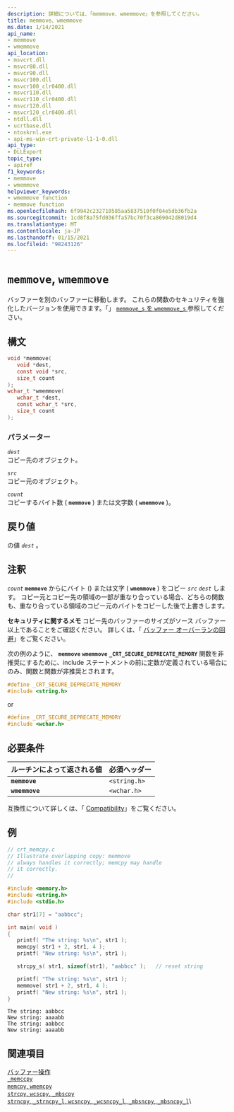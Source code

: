 ```yaml
---
description: 詳細については、「memmove、wmemmove」を参照してください。
title: memmove、wmemmove
ms.date: 1/14/2021
api_name:
- memmove
- wmemmove
api_location:
- msvcrt.dll
- msvcr80.dll
- msvcr90.dll
- msvcr100.dll
- msvcr100_clr0400.dll
- msvcr110.dll
- msvcr110_clr0400.dll
- msvcr120.dll
- msvcr120_clr0400.dll
- ntdll.dll
- ucrtbase.dll
- ntoskrnl.exe
- api-ms-win-crt-private-l1-1-0.dll
api_type:
- DLLExport
topic_type:
- apiref
f1_keywords:
- memmove
- wmemmove
helpviewer_keywords:
- wmemmove function
- memmove function
ms.openlocfilehash: 6f9942c232710585aa5837510f0f04e5db36fb2a
ms.sourcegitcommit: 1cd8f8a75fd036ffa57bc70f3ca869042d8019d4
ms.translationtype: MT
ms.contentlocale: ja-JP
ms.lasthandoff: 01/15/2021
ms.locfileid: "98243126"
---
```

# <a name="memmove-wmemmove"></a>`memmove`, `wmemmove`

バッファーを別のバッファーに移動します。 これらの関数のセキュリティを強化したバージョンを使用できます。「」 [ `memmove_s` を `wmemmove_s` ](memmove-s-wmemmove-s.md)参照してください。

## <a name="syntax"></a>構文

```C
void *memmove(
   void *dest,
   const void *src,
   size_t count
);
wchar_t *wmemmove(
   wchar_t *dest,
   const wchar_t *src,
   size_t count
);
```

### <a name="parameters"></a>パラメーター

*`dest`*\
コピー先のオブジェクト。

*`src`*\
コピー元のオブジェクト。

*`count`*\
コピーするバイト数 ( **`memmove`** ) または文字数 ( **`wmemmove`** )。

## <a name="return-value"></a>戻り値

の値 *`dest`* 。

## <a name="remarks"></a>注釈

*`count`* **`memmove`** からにバイト () または文字 ( **`wmemmove`** ) をコピー *`src`* *`dest`* します。 コピー元とコピー先の領域の一部が重なり合っている場合、どちらの関数も、重なり合っている領域のコピー元のバイトをコピーした後で上書きします。

**セキュリティに関するメモ** コピー先のバッファーのサイズがソース バッファー以上であることをご確認ください。 詳しくは、「 [バッファー オーバーランの回避](/windows/win32/SecBP/avoiding-buffer-overruns)」をご覧ください。

次の例のように、 **`memmove`** **`wmemmove`** **`_CRT_SECURE_DEPRECATE_MEMORY`** 関数を非推奨にするために、include ステートメントの前に定数が定義されている場合にのみ、関数と関数が非推奨とされます。

```C
#define _CRT_SECURE_DEPRECATE_MEMORY
#include <string.h>
```

or

```C
#define _CRT_SECURE_DEPRECATE_MEMORY
#include <wchar.h>
```

## <a name="requirements"></a>必要条件

|ルーチンによって返される値|必須ヘッダー|
|-------------|---------------------|
|**`memmove`**|`<string.h>`|
|**`wmemmove`**|`<wchar.h>`|

互換性について詳しくは、「 [Compatibility](../../c-runtime-library/compatibility.md)」をご覧ください。

## <a name="example"></a>例

```C
// crt_memcpy.c
// Illustrate overlapping copy: memmove
// always handles it correctly; memcpy may handle
// it correctly.
//

#include <memory.h>
#include <string.h>
#include <stdio.h>

char str1[7] = "aabbcc";

int main( void )
{
   printf( "The string: %s\n", str1 );
   memcpy( str1 + 2, str1, 4 );
   printf( "New string: %s\n", str1 );

   strcpy_s( str1, sizeof(str1), "aabbcc" );   // reset string

   printf( "The string: %s\n", str1 );
   memmove( str1 + 2, str1, 4 );
   printf( "New string: %s\n", str1 );
}
```

```Output
The string: aabbcc
New string: aaaabb
The string: aabbcc
New string: aaaabb
```

## <a name="see-also"></a>関連項目

[バッファー操作](../../c-runtime-library/buffer-manipulation.md)\
[`_memccpy`](memccpy.md)\
[`memcpy`, `wmemcpy`](memcpy-wmemcpy.md)\
[`strcpy`, `wcscpy`, `_mbscpy`](strcpy-wcscpy-mbscpy.md)\
[`strncpy`, `_strncpy_l`, `wcsncpy`, `_wcsncpy_l`, `_mbsncpy`, `_mbsncpy_l`](strncpy-strncpy-l-wcsncpy-wcsncpy-l-mbsncpy-mbsncpy-l.md)\
